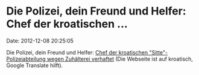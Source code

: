 Die Polizei, dein Freund und Helfer: Chef der kroatischen \...
==============================================================

Date: 2012-12-08 20:25:05

Die Polizei, dein Freund und Helfer: [Chef der kroatischen
\"Sitte\"-Polizeiabteilung wegen Zuhälterei
verhaftet](http://www.tportal.hr/vijesti/crnakronika/230761/Policajac-uhicen-zbog-organiziranja-prostitucije.html)
(Die Webseite ist auf kroatisch, Google Translate hilft).
